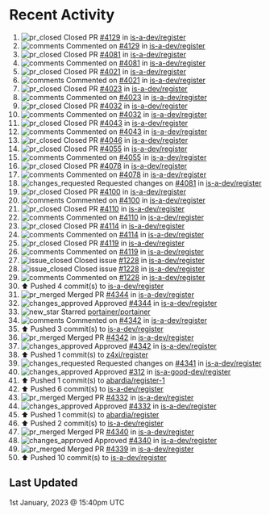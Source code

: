 # Recent Activity

<!--RECENT_ACTIVITY:start-->
1. ![pr_closed](https://cdn.jsdelivr.net/gh/Readme-Workflows/Readme-Icons@main/icons/octicons/PullRequestClosed.svg) Closed PR [#4129](https://github.com/is-a-dev/register/pull/4129) in [is-a-dev/register](https://github.com/is-a-dev/register)
2. ![comments](https://cdn.jsdelivr.net/gh/Readme-Workflows/Readme-Icons@main/icons/octicons/Comment.svg) Commented on [#4129](https://github.com/is-a-dev/register/pull/4129#issuecomment-1368422669) in [is-a-dev/register](https://github.com/is-a-dev/register)
3. ![pr_closed](https://cdn.jsdelivr.net/gh/Readme-Workflows/Readme-Icons@main/icons/octicons/PullRequestClosed.svg) Closed PR [#4081](https://github.com/is-a-dev/register/pull/4081) in [is-a-dev/register](https://github.com/is-a-dev/register)
4. ![comments](https://cdn.jsdelivr.net/gh/Readme-Workflows/Readme-Icons@main/icons/octicons/Comment.svg) Commented on [#4081](https://github.com/is-a-dev/register/pull/4081#issuecomment-1368422584) in [is-a-dev/register](https://github.com/is-a-dev/register)
5. ![pr_closed](https://cdn.jsdelivr.net/gh/Readme-Workflows/Readme-Icons@main/icons/octicons/PullRequestClosed.svg) Closed PR [#4021](https://github.com/is-a-dev/register/pull/4021) in [is-a-dev/register](https://github.com/is-a-dev/register)
6. ![comments](https://cdn.jsdelivr.net/gh/Readme-Workflows/Readme-Icons@main/icons/octicons/Comment.svg) Commented on [#4021](https://github.com/is-a-dev/register/pull/4021#issuecomment-1368422475) in [is-a-dev/register](https://github.com/is-a-dev/register)
7. ![pr_closed](https://cdn.jsdelivr.net/gh/Readme-Workflows/Readme-Icons@main/icons/octicons/PullRequestClosed.svg) Closed PR [#4023](https://github.com/is-a-dev/register/pull/4023) in [is-a-dev/register](https://github.com/is-a-dev/register)
8. ![comments](https://cdn.jsdelivr.net/gh/Readme-Workflows/Readme-Icons@main/icons/octicons/Comment.svg) Commented on [#4023](https://github.com/is-a-dev/register/pull/4023#issuecomment-1368422405) in [is-a-dev/register](https://github.com/is-a-dev/register)
9. ![pr_closed](https://cdn.jsdelivr.net/gh/Readme-Workflows/Readme-Icons@main/icons/octicons/PullRequestClosed.svg) Closed PR [#4032](https://github.com/is-a-dev/register/pull/4032) in [is-a-dev/register](https://github.com/is-a-dev/register)
10. ![comments](https://cdn.jsdelivr.net/gh/Readme-Workflows/Readme-Icons@main/icons/octicons/Comment.svg) Commented on [#4032](https://github.com/is-a-dev/register/pull/4032#issuecomment-1368422338) in [is-a-dev/register](https://github.com/is-a-dev/register)
11. ![pr_closed](https://cdn.jsdelivr.net/gh/Readme-Workflows/Readme-Icons@main/icons/octicons/PullRequestClosed.svg) Closed PR [#4043](https://github.com/is-a-dev/register/pull/4043) in [is-a-dev/register](https://github.com/is-a-dev/register)
12. ![comments](https://cdn.jsdelivr.net/gh/Readme-Workflows/Readme-Icons@main/icons/octicons/Comment.svg) Commented on [#4043](https://github.com/is-a-dev/register/pull/4043#issuecomment-1368422266) in [is-a-dev/register](https://github.com/is-a-dev/register)
13. ![pr_closed](https://cdn.jsdelivr.net/gh/Readme-Workflows/Readme-Icons@main/icons/octicons/PullRequestClosed.svg) Closed PR [#4046](https://github.com/is-a-dev/register/pull/4046) in [is-a-dev/register](https://github.com/is-a-dev/register)
14. ![pr_closed](https://cdn.jsdelivr.net/gh/Readme-Workflows/Readme-Icons@main/icons/octicons/PullRequestClosed.svg) Closed PR [#4055](https://github.com/is-a-dev/register/pull/4055) in [is-a-dev/register](https://github.com/is-a-dev/register)
15. ![comments](https://cdn.jsdelivr.net/gh/Readme-Workflows/Readme-Icons@main/icons/octicons/Comment.svg) Commented on [#4055](https://github.com/is-a-dev/register/pull/4055#issuecomment-1368422081) in [is-a-dev/register](https://github.com/is-a-dev/register)
16. ![pr_closed](https://cdn.jsdelivr.net/gh/Readme-Workflows/Readme-Icons@main/icons/octicons/PullRequestClosed.svg) Closed PR [#4078](https://github.com/is-a-dev/register/pull/4078) in [is-a-dev/register](https://github.com/is-a-dev/register)
17. ![comments](https://cdn.jsdelivr.net/gh/Readme-Workflows/Readme-Icons@main/icons/octicons/Comment.svg) Commented on [#4078](https://github.com/is-a-dev/register/pull/4078#issuecomment-1368421958) in [is-a-dev/register](https://github.com/is-a-dev/register)
18. ![changes_requested](https://cdn.jsdelivr.net/gh/Readme-Workflows/Readme-Icons@main/icons/octicons/RequestedChanges.svg) Requested changes on [#4081](https://github.com/is-a-dev/register/pull/4081#pullrequestreview-1233416140) in [is-a-dev/register](https://github.com/is-a-dev/register)
19. ![pr_closed](https://cdn.jsdelivr.net/gh/Readme-Workflows/Readme-Icons@main/icons/octicons/PullRequestClosed.svg) Closed PR [#4100](https://github.com/is-a-dev/register/pull/4100) in [is-a-dev/register](https://github.com/is-a-dev/register)
20. ![comments](https://cdn.jsdelivr.net/gh/Readme-Workflows/Readme-Icons@main/icons/octicons/Comment.svg) Commented on [#4100](https://github.com/is-a-dev/register/pull/4100#issuecomment-1368421682) in [is-a-dev/register](https://github.com/is-a-dev/register)
21. ![pr_closed](https://cdn.jsdelivr.net/gh/Readme-Workflows/Readme-Icons@main/icons/octicons/PullRequestClosed.svg) Closed PR [#4110](https://github.com/is-a-dev/register/pull/4110) in [is-a-dev/register](https://github.com/is-a-dev/register)
22. ![comments](https://cdn.jsdelivr.net/gh/Readme-Workflows/Readme-Icons@main/icons/octicons/Comment.svg) Commented on [#4110](https://github.com/is-a-dev/register/pull/4110#issuecomment-1368421599) in [is-a-dev/register](https://github.com/is-a-dev/register)
23. ![pr_closed](https://cdn.jsdelivr.net/gh/Readme-Workflows/Readme-Icons@main/icons/octicons/PullRequestClosed.svg) Closed PR [#4114](https://github.com/is-a-dev/register/pull/4114) in [is-a-dev/register](https://github.com/is-a-dev/register)
24. ![comments](https://cdn.jsdelivr.net/gh/Readme-Workflows/Readme-Icons@main/icons/octicons/Comment.svg) Commented on [#4114](https://github.com/is-a-dev/register/pull/4114#issuecomment-1368421522) in [is-a-dev/register](https://github.com/is-a-dev/register)
25. ![pr_closed](https://cdn.jsdelivr.net/gh/Readme-Workflows/Readme-Icons@main/icons/octicons/PullRequestClosed.svg) Closed PR [#4119](https://github.com/is-a-dev/register/pull/4119) in [is-a-dev/register](https://github.com/is-a-dev/register)
26. ![comments](https://cdn.jsdelivr.net/gh/Readme-Workflows/Readme-Icons@main/icons/octicons/Comment.svg) Commented on [#4119](https://github.com/is-a-dev/register/pull/4119#issuecomment-1368421320) in [is-a-dev/register](https://github.com/is-a-dev/register)
27. ![issue_closed](https://cdn.jsdelivr.net/gh/Readme-Workflows/Readme-Icons@main/icons/octicons/IssueClosed.svg) Closed issue [#1228](https://github.com/is-a-dev/register/issues/1228) in [is-a-dev/register](https://github.com/is-a-dev/register)
28. ![issue_closed](https://cdn.jsdelivr.net/gh/Readme-Workflows/Readme-Icons@main/icons/octicons/IssueClosed.svg) Closed issue [#1228](https://github.com/is-a-dev/register/issues/1228) in [is-a-dev/register](https://github.com/is-a-dev/register)
29. ![comments](https://cdn.jsdelivr.net/gh/Readme-Workflows/Readme-Icons@main/icons/octicons/Comment.svg) Commented on [#1228](https://github.com/is-a-dev/register/issues/1228#issuecomment-1368416213) in [is-a-dev/register](https://github.com/is-a-dev/register)
30. ⬆️ Pushed 4 commit(s) to [is-a-dev/register](https://github.com/is-a-dev/register)
31. ![pr_merged](https://cdn.jsdelivr.net/gh/Readme-Workflows/Readme-Icons@main/icons/octicons/PullRequestMerged.svg) Merged PR [#4344](https://github.com/is-a-dev/register/pull/4344) in [is-a-dev/register](https://github.com/is-a-dev/register)
32. ![changes_approved](https://cdn.jsdelivr.net/gh/Readme-Workflows/Readme-Icons@main/icons/octicons/ApprovedChanges.svg) Approved [#4344](https://github.com/is-a-dev/register/pull/4344#pullrequestreview-1233413466) in [is-a-dev/register](https://github.com/is-a-dev/register)
33. ![new_star](https://cdn.jsdelivr.net/gh/Readme-Workflows/Readme-Icons@main/icons/octicons/StarredRepositoryYellow.svg) Starred [portainer/portainer](https://github.com/portainer/portainer)
34. ![comments](https://cdn.jsdelivr.net/gh/Readme-Workflows/Readme-Icons@main/icons/octicons/Comment.svg) Commented on [#4342](https://github.com/is-a-dev/register/pull/4342#issuecomment-1368407916) in [is-a-dev/register](https://github.com/is-a-dev/register)
35. ⬆️ Pushed 3 commit(s) to [is-a-dev/register](https://github.com/is-a-dev/register)
36. ![pr_merged](https://cdn.jsdelivr.net/gh/Readme-Workflows/Readme-Icons@main/icons/octicons/PullRequestMerged.svg) Merged PR [#4342](https://github.com/is-a-dev/register/pull/4342) in [is-a-dev/register](https://github.com/is-a-dev/register)
37. ![changes_approved](https://cdn.jsdelivr.net/gh/Readme-Workflows/Readme-Icons@main/icons/octicons/ApprovedChanges.svg) Approved [#4342](https://github.com/is-a-dev/register/pull/4342#pullrequestreview-1233406161) in [is-a-dev/register](https://github.com/is-a-dev/register)
38. ⬆️ Pushed 1 commit(s) to [z4xi/register](https://github.com/z4xi/register)
39. ![changes_requested](https://cdn.jsdelivr.net/gh/Readme-Workflows/Readme-Icons@main/icons/octicons/RequestedChanges.svg) Requested changes on [#4341](https://github.com/is-a-dev/register/pull/4341#pullrequestreview-1233401924) in [is-a-dev/register](https://github.com/is-a-dev/register)
40. ![changes_approved](https://cdn.jsdelivr.net/gh/Readme-Workflows/Readme-Icons@main/icons/octicons/ApprovedChanges.svg) Approved [#312](https://github.com/is-a-good-dev/register/pull/312#pullrequestreview-1233401594) in [is-a-good-dev/register](https://github.com/is-a-good-dev/register)
41. ⬆️ Pushed 1 commit(s) to [abardia/register-1](https://github.com/abardia/register-1)
42. ⬆️ Pushed 6 commit(s) to [is-a-dev/register](https://github.com/is-a-dev/register)
43. ![pr_merged](https://cdn.jsdelivr.net/gh/Readme-Workflows/Readme-Icons@main/icons/octicons/PullRequestMerged.svg) Merged PR [#4332](https://github.com/is-a-dev/register/pull/4332) in [is-a-dev/register](https://github.com/is-a-dev/register)
44. ![changes_approved](https://cdn.jsdelivr.net/gh/Readme-Workflows/Readme-Icons@main/icons/octicons/ApprovedChanges.svg) Approved [#4332](https://github.com/is-a-dev/register/pull/4332#pullrequestreview-1233401271) in [is-a-dev/register](https://github.com/is-a-dev/register)
45. ⬆️ Pushed 1 commit(s) to [abardia/register](https://github.com/abardia/register)
46. ⬆️ Pushed 2 commit(s) to [is-a-dev/register](https://github.com/is-a-dev/register)
47. ![pr_merged](https://cdn.jsdelivr.net/gh/Readme-Workflows/Readme-Icons@main/icons/octicons/PullRequestMerged.svg) Merged PR [#4340](https://github.com/is-a-dev/register/pull/4340) in [is-a-dev/register](https://github.com/is-a-dev/register)
48. ![changes_approved](https://cdn.jsdelivr.net/gh/Readme-Workflows/Readme-Icons@main/icons/octicons/ApprovedChanges.svg) Approved [#4340](https://github.com/is-a-dev/register/pull/4340#pullrequestreview-1233391746) in [is-a-dev/register](https://github.com/is-a-dev/register)
49. ![pr_merged](https://cdn.jsdelivr.net/gh/Readme-Workflows/Readme-Icons@main/icons/octicons/PullRequestMerged.svg) Merged PR [#4339](https://github.com/is-a-dev/register/pull/4339) in [is-a-dev/register](https://github.com/is-a-dev/register)
50. ⬆️ Pushed 10 commit(s) to [is-a-dev/register](https://github.com/is-a-dev/register)
<!--RECENT_ACTIVITY:end-->

## Last Updated
<!--RECENT_ACTIVITY:last_update-->
1st January, 2023 @ 15:40pm UTC
<!--RECENT_ACTIVITY:last_update_end-->
